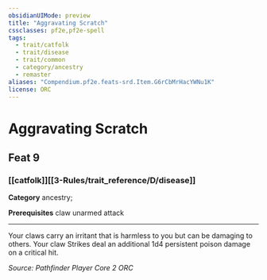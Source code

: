 ```yaml
---
obsidianUIMode: preview
title: "Aggravating Scratch"
cssclasses: pf2e,pf2e-spell
tags:
  - trait/catfolk
  - trait/disease
  - trait/common
  - category/ancestry
  - remaster
aliases: "Compendium.pf2e.feats-srd.Item.G6rCbMrHacYWNu1K"
license: ORC
---
```

# Aggravating Scratch
## Feat 9
### [[catfolk]][[3-Rules/trait_reference/D/disease]]

**Category** ancestry; 



**Prerequisites** claw unarmed attack
* * *
Your claws carry an irritant that is harmless to you but can be damaging to others. Your claw Strikes deal an additional 1d4 persistent poison damage on a critical hit.

*Source: Pathfinder Player Core 2*
*ORC*